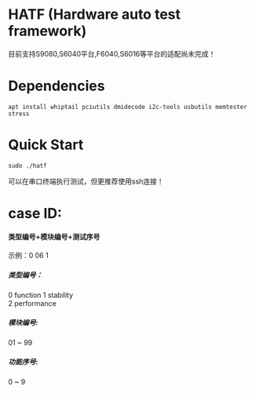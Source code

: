 # HATF (Hardware auto test framework)

目前支持S9080,S6040平台,F6040,S6016等平台的适配尚未完成！

# Dependencies

```
apt install whiptail pciutils dmidecode i2c-tools usbutils memtester stress
```

# Quick Start

```
sudo ./hatf
```

可以在串口终端执行测试，但更推荐使用ssh连接！

# case ID:

#### 类型编号+模块编号+测试序号

示例：0 06 1

##### 类型编号：

0 function
1 stability  
2 performance

##### 模块编号:

01 ~ 99

##### 功能序号:

0 ~ 9
